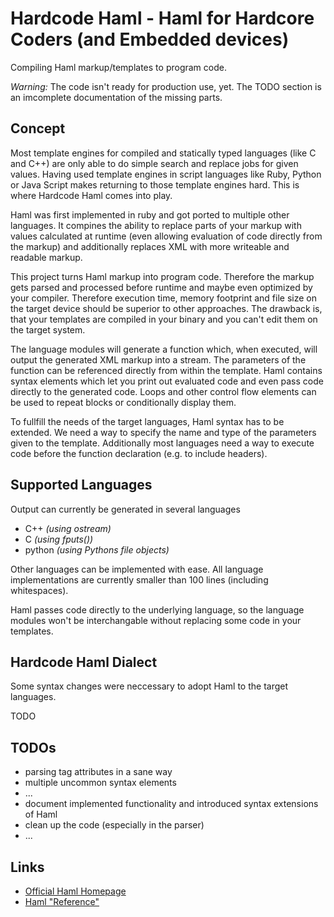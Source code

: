 # Hardcode Haml - Haml for Hardcore Coders (and Embedded devices)

Compiling Haml markup/templates to program code.

*Warning:* The code isn't ready for production use, yet. The TODO section is an
imcomplete documentation of the missing parts.

## Concept

Most template engines for compiled and statically typed languages (like C and
C++) are only able to do simple search and replace jobs for given values. Having
used template engines in script languages like Ruby, Python or Java Script makes
returning to those template engines hard. This is where Hardcode Haml comes into
play.

Haml was first implemented in ruby and got ported to multiple other languages.
It compines the ability to replace parts of your markup with values calculated
at runtime (even allowing evaluation of code directly from the markup) and
additionally replaces XML with more writeable and readable markup.

This project turns Haml markup into program code. Therefore the markup gets
parsed and processed before runtime and maybe even optimized by your compiler.
Therefore execution time, memory footprint and file size on the target device
should be superior to other approaches. The drawback is, that your templates are
compiled in your binary and you can't edit them on the target system.

The language modules will generate a function which, when executed, will output
the generated XML markup into a stream. The parameters of the function can be
referenced directly from within the template. Haml contains syntax elements
which let you print out evaluated code and even pass code directly to the
generated code. Loops and other control flow elements can be used to repeat
blocks or conditionally display them.

To fullfill the needs of the target languages, Haml syntax has to be extended.
We need a way to specify the name and type of the parameters given to the
template. Additionally most languages need a way to execute code before the
function declaration (e.g. to include headers).

## Supported Languages

Output can currently be generated in several languages

* C++ _(using ostream)_
* C _(using fputs())_
* python _(using Pythons file objects)_

Other languages can be implemented with ease. All language implementations are
currently smaller than 100 lines (including whitespaces).

Haml passes code directly to the underlying language, so the language modules
won't be interchangable without replacing some code in your templates.

## Hardcode Haml Dialect

Some syntax changes were neccessary to adopt Haml to the target languages.

TODO

## TODOs

* parsing tag attributes in a sane way
* multiple uncommon syntax elements
* ...
* document implemented functionality and introduced syntax extensions of Haml
* clean up the code (especially in the parser)
* ...

## Links

* [Official Haml Homepage](http://haml-lang.com/)
* [Haml "Reference"](http://haml-lang.com/docs/yardoc/file.HAML_REFERENCE.html)

